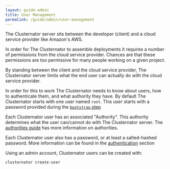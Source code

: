 ```yaml
---
layout: guide-admin
title: User Management
permalink: /guide/admin/user-management
---
```


The Clusternator server sits between the developer (client) and a cloud service
provider like Amazon's AWS.  

In order for The Clusternator to assemble deployments it requires a number of 
permissions from the cloud service provider. Chances are that these permissions 
are _too_ permissive for many people working on a given project.

By standing between the client and the cloud service provider, The Clusternator
server limits what the end user can actually do with the cloud service provider.

In order for this to work The Clusternator needs to know about users, how to 
authenticate them, and what authority they have.  By default The Clusternator 
starts with one user named `root`.  This user starts with a password provided 
during the [`bootstrap` step](/guide/installation "Installation Guide")

Each Clusternator user has an associated "Authority".  This authority determines
what the user can/cannot do with The Clusternator server.  The
[authorities guide](/guide/admin/authorities "Authorities Guide") has more
information on authorities.

Each Clusternator user also has a password, or at least a salted-hashed 
password.  More information can be found in the 
[authentication](/guide/admin/authentication "Authentication Guide") section

Using an admin account, Clusternator users can be created with:

```
clusternator create-user
```